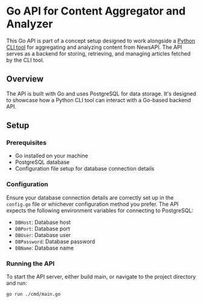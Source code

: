 # Go API for Content Aggregator and Analyzer

This Go API is part of a concept setup designed to work alongside a [Python CLI tool](https://github.com/DavAnders/cli-content-agg) for aggregating and analyzing content from NewsAPI. The API serves as a backend for storing, retrieving, and managing articles fetched by the CLI tool.

## Overview

The API is built with Go and uses PostgreSQL for data storage. It's designed to showcase how a Python CLI tool can interact with a Go-based backend API.

## Setup

### Prerequisites

- Go installed on your machine
- PostgreSQL database
- Configuration file setup for database connection details

### Configuration

Ensure your database connection details are correctly set up in the `config.go` file or whichever configuration method you prefer. The API expects the following environment variables for connecting to PostgreSQL:

- `DBHost`: Database host
- `DBPort`: Database port
- `DBUser`: Database user
- `DBPassword`: Database password
- `DBName`: Database name

### Running the API

To start the API server, either build main, or navigate to the project directory and run:

```bash
go run ./cmd/main.go
```
